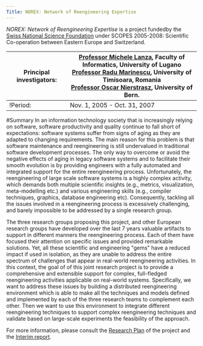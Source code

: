 ```yaml
---
Title: NOREX: Network of Reengineering Expertise
---
```


*NOREX: Network of Reengineering Expertise* is a project fundedby the [Swiss National Science Foundation](http://www.snf.ch/) under SCOPES 2005-2008: Scientific Co-operation between Eastern Europe and Switzerland.

|Principal investigators:|[Professor Michele Lanza](http://www.inf.unisi.ch/faculty/lanza/), Faculty of Informatics, University of Lugano <br/> [Professor Radu Marinescu](http://www.cs.utt.ro/~radum/), University of Timisoara, Romania <br/> [Professor Oscar Nierstrasz](http://www.iam.unibe.ch/~oscar/), University of Bern.
|---|---
|!Period:|Nov. 1, 2005 - Oct. 31, 2007
 
#Summary
In an information technology society that is increasingly relying on software, software productivity and quality continue to fall short of expectations: software systems suffer from signs of aging as they are adapted to changing requirements. The main reason for this problem is that software maintenance and reengineering is still undervalued in traditional software development processes. The only way to overcome or avoid the negative effects of aging in legacy software systems and to facilitate their smooth evolution is by providing engineers with a fully automated and integrated support for the entire reengineering process. Unfortunately, the reengineering of large scale software systems is a highly complex activity, which demands both multiple scientific insights (e.g., metrics, visualization, meta-modelling etc.) and various engineering skills (e.g., compiler techniques, graphics, database engineering etc). Consequently, tackling all the issues involved in a reengineering process is excessively challenging, and barely impossible to be addressed by a single research group.

 

The three research groups proposing this project, and other European research groups have developed over the last 7 years valuable artifacts to support in different manners the reengineering process. Each of them have focused their attention on specific issues and provided remarkable solutions. Yet, all these scientific and engineering "gems" have a reduced impact if used in isolation, as they are unable to address the entire spectrum of challenges that appear in real-world reengineering activities. In this context, the goal of of this joint research project is to provide a comprehensive and extensible support for complex, full-fledged reengineering activities applicable on real-world systems. Specifically, we want to address these issues by building a distributed reengineering environment which is able to make all the techniques and models defined and implemented by each of the three research teams to complement each other. Then we want to use this environment to integrate different reengineering techniques to support complex reengineering techniques and validate based on large-scale experiments the feasibility of the approach.

For more information, please consult the [Research Plan](%assets_url%/download/projectreports/norex-proposal.pdf) of the project and the [Interim report](%assets_url%/download/projectreports/norex-interim.pdf).
